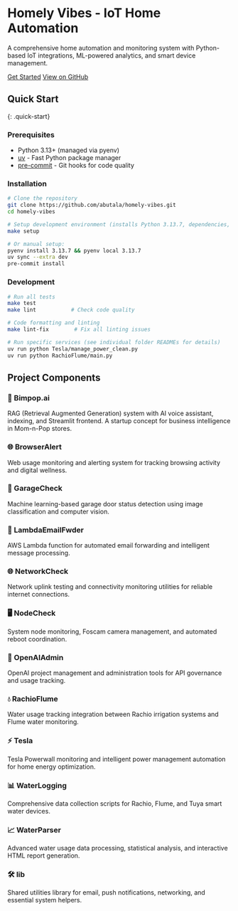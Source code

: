 # Homely Vibes - IoT Home Automation

A comprehensive home automation and monitoring system with Python-based IoT integrations, ML-powered analytics, and smart device management.

<div class="btn-group">
  <a href="#quick-start" class="btn">Get Started</a>
  <a href="https://github.com/abutala/homely-vibes" class="btn btn-secondary">View on GitHub</a>
</div>

## Quick Start
{: .quick-start}

### Prerequisites
- Python 3.13+ (managed via pyenv)
- [uv](https://docs.astral.sh/uv/) - Fast Python package manager
- [pre-commit](https://pre-commit.com/) - Git hooks for code quality

### Installation

```bash
# Clone the repository
git clone https://github.com/abutala/homely-vibes.git
cd homely-vibes

# Setup development environment (installs Python 3.13.7, dependencies, and git hooks)
make setup

# Or manual setup:
pyenv install 3.13.7 && pyenv local 3.13.7
uv sync --extra dev
pre-commit install
```

### Development

```bash
# Run all tests
make test
make lint           # Check code quality

# Code formatting and linting
make lint-fix        # Fix all linting issues

# Run specific services (see individual folder READMEs for details)
uv run python Tesla/manage_power_clean.py
uv run python RachioFlume/main.py
```

## Project Components

<div class="project-grid">
  <div class="project-card">
    <h3>🤖 Bimpop.ai</h3>
    <p>RAG (Retrieval Augmented Generation) system with AI voice assistant, indexing, and Streamlit frontend. A startup concept for business intelligence in Mom-n-Pop stores.</p>
  </div>
  
  <div class="project-card">
    <h3>🌐 BrowserAlert</h3>
    <p>Web usage monitoring and alerting system for tracking browsing activity and digital wellness.</p>
  </div>
  
  <div class="project-card">
    <h3>🚗 GarageCheck</h3>
    <p>Machine learning-based garage door status detection using image classification and computer vision.</p>
  </div>
  
  <div class="project-card">
    <h3>📧 LambdaEmailFwder</h3>
    <p>AWS Lambda function for automated email forwarding and intelligent message processing.</p>
  </div>
  
  <div class="project-card">
    <h3>🌐 NetworkCheck</h3>
    <p>Network uplink testing and connectivity monitoring utilities for reliable internet connections.</p>
  </div>
  
  <div class="project-card">
    <h3>🖥️ NodeCheck</h3>
    <p>System node monitoring, Foscam camera management, and automated reboot coordination.</p>
  </div>
  
  <div class="project-card">
    <h3>🔧 OpenAIAdmin</h3>
    <p>OpenAI project management and administration tools for API governance and usage tracking.</p>
  </div>
  
  <div class="project-card">
    <h3>💧 RachioFlume</h3>
    <p>Water usage tracking integration between Rachio irrigation systems and Flume water monitoring.</p>
  </div>
  
  <div class="project-card">
    <h3>⚡ Tesla</h3>
    <p>Tesla Powerwall monitoring and intelligent power management automation for home energy optimization.</p>
  </div>
  
  <div class="project-card">
    <h3>📊 WaterLogging</h3>
    <p>Comprehensive data collection scripts for Rachio, Flume, and Tuya smart water devices.</p>
  </div>
  
  <div class="project-card">
    <h3>📈 WaterParser</h3>
    <p>Advanced water usage data processing, statistical analysis, and interactive HTML report generation.</p>
  </div>
  
  <div class="project-card">
    <h3>🛠️ lib</h3>
    <p>Shared utilities library for email, push notifications, networking, and essential system helpers.</p>
  </div>
</div>
